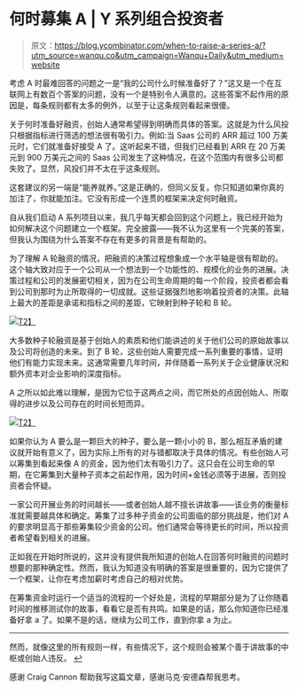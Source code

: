 # 何时募集 A | Y 系列组合投资者

> 原文：<https://blog.ycombinator.com/when-to-raise-a-series-a/?utm_source=wanqu.co&utm_campaign=Wanqu+Daily&utm_medium=website>

考虑 A 时最难回答的问题之一是“我的公司什么时候准备好了？”这又是一个在互联网上有数百个答案的问题，没有一个是特别令人满意的。这些答案不起作用的原因是，每条规则都有太多的例外，以至于让这条规则看起来很傻。

关于何时准备好融资，创始人通常希望得到明确而具体的答案。这就是为什么风投只根据指标进行筛选的想法很有吸引力。例如:当 Saas 公司的 ARR 超过 100 万美元时，它们就准备好接受 A 了。这听起来不错，但我们已经看到 ARR 在 20 万美元到 900 万美元之间的 Saas 公司发生了这种情况，在这个范围内有很多公司都失败了。显然，风投们并不太在乎这条规则。

这套建议的另一端是“能养就养。”这是正确的，但同义反复。你只知道如果你真的加注了，你就能加注。它没有形成一个连贯的框架来决定何时融资。

自从我们启动 A 系列项目以来，我几乎每天都会回到这个问题上，我已经开始为如何解决这个问题建立一个框架。完全披露——我不认为这里有一个完美的答案，但我认为围绕为什么答案不存在有更多的背景是有帮助的。

为了理解 A 轮融资的情况，把融资的决策过程想象成一个水平轴是很有帮助的。这个轴大致对应于一个公司从一个想法到一个功能性的、规模化的业务的进展。决策过程和公司的发展密切相关，因为在公司生命周期的每一个阶段，投资者都会看到公司到那时为止所取得的一切成就。这些证据强烈地影响着投资者的决策。此轴上最大的差距是承诺和指标之间的差距，它映射到种子轮和 B 轮。

[![](img/853fd01e6b739be74123f19d5c076699.png)T2】](/blog/conteimg/wordpress/2018/05/When-to-Raise-a-Series-A.png)

大多数种子轮融资是基于创始人的素质和他们能讲述的关于他们公司的原始故事以及公司将创造的未来。到了 B 轮，这些创始人需要完成一系列重要的事情，证明他们有能力实现未来。这通常需要几年时间，并伴随着一系列关于企业健康状况和额外资本对企业影响的深度指标。

A 之所以如此难以理解，是因为它位于这两点之间，而它所处的点因创始人、所取得的进步以及公司存在的时间长短而异。

[![](img/446373597b00f49702a7c2b6fd20c387.png)T2】](/blog/conteimg/wordpress/2018/05/When-to-Raise-a-Series-A-2.png)

如果你认为 A 要么是一颗巨大的种子，要么是一颗小小的 B，那么相互矛盾的建议就开始有意义了，因为实际上所有的对与错都取决于具体的情况。有些创始人可以筹集到看起来像 A 的资金，因为他们太有吸引力了。这只会在公司生命的早期，在它筹集到大量种子资本之前起作用，因为时间+金钱必须等于进展，否则投资者会怀疑。

一家公司开展业务的时间越长——或者创始人越不擅长讲故事——该业务的衡量标准就需要越具体和确定。筹集了过多种子资金的公司面临的部分挑战是，他们对 A 的要求明显高于那些筹集较少资金的公司。他们通常会等待更长的时间，所以投资者希望看到相关的进展。

正如我在开始时所说的，这并没有提供我所知道的创始人在回答何时融资的问题时想要的那种确定性。然而，我认为知道没有明确的答案是很重要的，因为它提供了一个框架，让你在考虑加薪时考虑自己的相对优势。

在筹集资金时运行一个适当的流程的一个好处是，流程的早期部分是为了让你随着时间的推移测试你的故事，看看它是否有共鸣。如果是的话，那么你知道你已经准备好拿 a 了。如果不是的话，继续为公司工作，直到你拿 a 为止。

* * *

然而，就像这里的所有规则一样，有些情况下，这个规则会被某个善于讲故事的中枢或创始人违反。 [↩](#footnoteid1)

感谢 Craig Cannon 帮助我写这篇文章，感谢马克·安德森帮我思考。